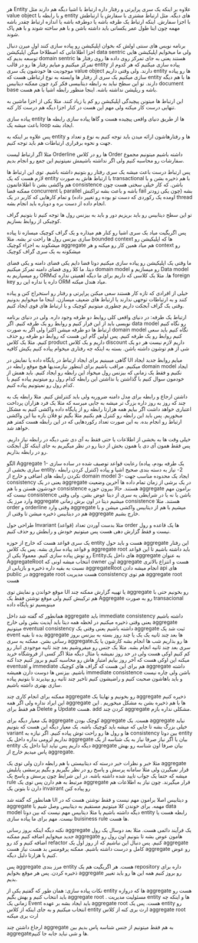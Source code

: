 هر Entity علاوه بر اینکه یک سری پراپرتی و رفتار داره ارتباط با اشیا دیگه هم دارند مثل value object  و یا رابطه با entity های دیگه. مثل ارتباط مشتری با سفارش یا ارتباطش با اجزا سفارش. اینکه ارتباط یک طرفه باشه یا دوطرفه باشه یا اندازه ارتباط چقدر باشه مهمه چون اینا طول عمر یکسانی باید داشته باشن و با هم ساخته شوند و با هم پاک شوند. 


برنامه نویس های سنتی اولش که بخوان اپلیکیشن رو پیاده سازی کنند اول میرن دنبال اجزا اطلاعاتی که اصطلاحا میگن اپلیکیشن data sentric ولی ما میخوایم اپلیکیشن هایی توسعه بدیم که domain sentric هستند یعنی به جای تمرکز روی داده ها روی رفتار ها تمرکز میکنیم و میایم رفتار ها رو در قالب entity پیاده سازی میکنیم که هر کدوم از موجودیت ها خودشون یک سری value object دارند. 
ولی وقتی داریم entity ها رو پیاده سازی میکنیم یک سری از رفتار ها وابسته به نوع ارتباطی هست که entity ها با هم دیگه دارند. تو این سطح نباید به رابطه دیتابیسی فکر کرد چون ممکنه دیتابیس document base باشه و ریلیشن نداشته باشه. اینجا منظور رابطه اشیا با هم هست. 

این ارتباط ها میتونن پیچیدگی اپلیکیشن رو کم یا زیاد کنند. مثلا یکی از اجزا ماشین به تنهایی درست کار میکنه ولی مهم این هست در کنار اجزا دیگه هم درست کار کنه. 

پیاده سازی entity ها از طریق دنیای واقعی پیچیده هست و گاها پیاده سازی رابطه ها باعث میشه یک loop ایجاد بشه. 

پس علاوه بر اینکه به entity ها و رفتارهاشون ارائه میدن باید توجه کنیم به نوع و تعداد و جهت و نحوه برقراری ارتباطات هم باید توجه کنیم. 

مثلا اگر ارتباط لیست Orderline ها رو در کلاس Order داشته باشیم میتونیم مجموع سفارشات رو محاسبه کنیم ولی اگر نداشته باشیمش نمیتونیم این جمع رو انجام بدیم. 

پس ارتباط درست باعث میشه یک سری رفتار رو بتونیم داشته باشیم. 
توی این ارتباط ها لازم هست که یک entity با ارتباط هاش به صورت transactional با هم ذخیره بشن و با هم واکشی بشن تا اطلاعاتمون consistence باشن. که کار خیلی سختی هست چون ممکنه فضا concurrent یا parallel باشه و باعث بشه تراکنش fail بشه (چون یکی زودتر اومده یک رکوردی که دست تو بوده رو تغییر داده) و تمام کارهایی که کاربر در یک thread انجام داده از دست بره و دوباره باید انجام بشه.

تو این سطح دیتابیس رو باید بریزیم دور و باید به بیزنس رول ها توجه کنیم تا بتونیم گراف کوچیکی از روابط بسازیم. 

پس اگریگیت میاد یک سری اشیا رو کنار هم میذاره و یک گراف کوچیک میسازه تا پیاده سازی بیزنس رول ها راحت تر بشه. مثلا bounded context ها که اپلیکیشن رو میشکوند به اجزاء کوچیک aggregate هم میاد همین کار رو میکنه و هر context رو میشکونه به یک سری گراف کوچیک 


ما وقتی یک اپلیکیشن رو پیاده سازی میکنیم دوتا فضا دایم یکی فضای دامنه و یکی فضای دیتا. ما کلا روی فضای دامنه تمرکز میکنیم domain model رو میسازیم و Data model رو میسپاریم به ORMها. مثلا یک کلاسی که داریم برای ما دیگه اهمیتی نداره که foreign key داره یا نداره این رو ORM میاد هندل میکنه. 

خیلی از افرادی که تازه کار هستند سعی میکنن پراپرتی و رفتار رو استخراج کنن و پیاده کنند و به ارتباطات توجهی ندارند یا ارتباط های ضعیف میسازن. اینجا ما میخوایم بدونیم وقتی یک گراف آبجکت داریم چطوری میتونیم کوچیک و با ارتباط های قوی ایجاد کنیم. 


ارتباط یک طرفه:
در دنیای واقعی کلی روابط دو طرفه وجود داره. ولی در دنیای برنامه نویسی باید از این فرار کنیم و روابط رو یک طرفه کنیم. اگر data model رو نگاه کنیم ارتباط ها دو طرفه میشن اکثرا ولی اگر به صورت domain model نگاه کنیم باید سعی کنیم روابط رو یک طرفه کنیم. 
پس اولین گام این هست که روابط دو طرفه رو حذف کنیم.  مثلا یک کلاس product داریم و یک کلاس discount داریم لازم نیست هر دو یک شی از هم توشون داشته باشن. بسته به اینکه چه رفتاری میخوام پیاده کنیم یکیش کافیه

گاهی میبینیم برای ایجاد ارتباط در پایگاه داده یا نمایش در UI میایم روابط جدید ایجاد میکنیم. مراقب باشیم برای اینطور نیازمندیها هیچ موقع رابطه در domain model ایجاد نکنیم و فقط یک زمانی که بیزنس رول میخواد این رابطه رو ایجاد کنیم. 
باید همش از خودمون سوال کنیم با گذاشتن یا نذاشتن این رابطه کدام رول رو میتونیم پیاده کنیم یا کدام رول رو نمیتونیم پیاده کنیم. 

داشتن ارجاع و رابطه برای مدل دامنه ضروریه ولی باید کنترلش کنیم. مثلا رابطه یک به چند که روز به روز داره بزرگ تر میشه به جایی میرسه که مثلا یک فرد هزاران پرداخت اعتباری خواهد داشت اگر بیایم همه هزارتا رابطه رو از پایگاه داده واکشی کنیم به مشکل مبخوریم. پس باید این رابطه رو کنترل هم بکنیم مثلا بگیم تو فلان بازه بیا این واکشی ارتباط رو انجام بده. به این صورت تعداد رکوردهایی که در این رابطه هست کمتر هم خواهد شد. 

خیلی وقت ها به بخشی از اطلاعات یا حتی فقط به آی دی شی دیگه در رابطه نیاز داریم. پس فقط همون آی دی یا همون بخش از دیتا رو در نظر میگیریم به جای اینکه کل آبجکت رو در رابطه بذاریم. 

الگو Aggregate
1- رعایت قواعد توصیف شده در ساده سازی (یک طرفه بودم، پیاده سازی بخشی از entity، کنترل کردن رابطه)
2- نیاز به دسته بندی صحیح اشیا و پیاده نکردن رابطه های اضافی و خارج از domain model
3- ایجاد یک محدوده مناسب جهت consistency یعنی در یک aggregate در یک برشی از زمان تمام داده ها آخرین وضعیت خودشون هستن و با هم consistence هستند. حالا بیرون حوزه aggregate برامون مهم نیست که consistence باشن یا نه یا در شرایطی یه سری از دیتا عوض بشن. ولی وقتی وارد مرز یک aggregate میشیم دیتا در اون برش زمانی consistence هستند. 
مثلا order و orderline وقتی وارد aggregate میشیم با هم از دیتابیس واکشی میشن و با هم در دیتابیس ذخیره میشن تا وقتی از aggregate خارج بشیم. 

طراحی حول Invariant (قواعد)
مثلا بدست آوردن تعداد order ها یک قاعده و رول نیست و فقط گزارش دهی هست پس میتونیم خودش و رابطش رو حذف کنیم. 


یک سری قواعد هست که خارج از حوزه entity هست و باید حول aggregate این رفتار و قواعد پیاده سازی بشه. پس یک کلاس aggregate root باید داشته باشیم تا این قواعد رو توش پیاده سازی کنیم. معمولا یکی از Entityهای داخل یک aggregate به عنوان AggregateRoot انتخاب میشه اونی که owner اون aggregate هست و انتزاع بالاتری نسبت به بقیه داره
ذخیره و بازیابی از aggregateRoot انجام میشه
دادن api های public در aggregate root هست
مدیریت consistency هم توی aggregate root هست 


موقع خواندن و نمایش توی UI یا تهییه گزارش ممکنه چند aggregate رو بخونیم حتی با هم ترکیبش کنیم ولی موقع نوشتن فقط یک Aggregate رو به صورت transacional مینویسیم تو پایگاه داده
 
همانطور که گفته شد داخل aggregate باید immediate consistency داشته باشیم یعنی وقتی ذخیره میکنیم در لحظه همه دیتا باید آپدیت بشن ولی خارج  aggregate میتونیم eventual consistency داشته باشیم یعنی وقتی یک  aggregate ثبت شد یک event بده تا بقیه  aggregate ها بعد چند ثانیه یک یک یا چند روز بسته به بیزنس بروز رسانی بشن. ممکنه یه سری  aggregateها رو بذاریم شب ها انجام بشه کارشون یا یک سری بعد چند ثانیه انجام بشه. مثلا یک جنس رو میفروشیم بعد چند ثانیه موجودی انبار رو کم کنیم اوکی هست ولی در حد روز نمیشه یا مثال دیگه مثلا اگر کسی از فروشگاه خرید میکنه این اوکی هست که آخر روز بیایم امتیاز هاش رو محاسبه کنیم و بروز کنیم 
جدا کنه eventual و immediate هم برای این هست که گراف های کوچیک  aggregate داشته باشیم. بیزنس ها دوست دارن همیشه immediate consistence باشن ولی چاره نیست و باید باهاشون صحبت کنیم و راضیشون کنیم تاخیر چند ثانیه رو بپذیرند تا بتونیم پیاده سازی بهتری داشته باشیم. 

ممکنه برای انجام کاری چند  aggregate رو بخونیم و نهایتا یک  aggregate ذخیره کنیم این ایراد نداره ولی اگر همه  aggregate ها با هم ذخیره بشن به مشکل میخوریم . این هم فقط برای Delete  و Update هست. add کردن چند  aggregate مشکلی نداره بازم. 


یک معیار دیگه برای  aggregate کوچک بودن  aggregate هست. یک  aggregate نباید خیلی بزرگ بشه تا جایی که میشه باید کوچیک باشه. 
یک معیار دیگه این هست که بتونیم variant ها و رول ها رو راحت توش پیاده کنیم. اگر نیازه به consistency بین دوتا entity نداریم لزومی نداره داخل یک  aggregate بیان یا اگر نیاز صرفا نیاز به یک شناسه از یک entity دیگه داریم پس نیاید اینا داخل یک  aggregate بیان صرفا اون شناسه رو بهش پاس میدیم خارج از  aggregate. 

مثلا خبر و نظرات خبر درسته که دیتابیستی با هم رابطه دارن ولی توی یک aggregate قرار نمیگیرن
ولی مثلا سامانه پرسش و پاسخ رو در نظر بگیریم و بگیم پرسشی پابلیش میشه که حتما یک جواب تایید شده داشته باشه. در این شرایط چون پرسش و پاسخ یک rule مرتبط به هم دارن پس توی یک  aggregate قرار میگیرند. چون نیاز به اطلاعات هم دارن تا بتونن یک invairant رو پیاده کنن

همانطور که گفته شد UI و دیتابیس اصلا برامون مهم نیست و فقط نوشتن هست که در  aggregate مهمه. برای خوندن کلا میتونیم مستقیم به دیتابیس وصل شیم یا data model دیگه داشته باشیم یا مثلا دیتابیس مهم نیست که بین دوتا entity رابطه هست یا نیست. مهم برای ما پیاده سازی buisiness rule ها هست. 

نکته دیگه اینکه بروز رسانی  aggregate یک فرآیند دائمی هست. مثلا بعد دوسال یک رول جدید میخوایم اضافه کنیم ممکنه  aggregate هامون عوض بشه تا بتونیم اون رول رو اضافه کنیم و کد رو refactor کنیم.  پس دنبال این نباشیم که از روز اول یک  aggregate کامل و درست داشته باشیم. ممکنه پرفومنس بد هست نیاز هست  aggregate رو عوض کنیم یا هزارتا دلیل دیگه. 

پس  aggregate مرز بندی entity هست. هر اگریگیت هم یک repository داره برای ذخیره کردن. پس هر موقع بخوایم  aggregate رو بروز کنیم همه این ها رو باید تغییر بدیم.

نکات پیاده سازی:
همان طور که گفتیم یکی از entity ها که دروازه  aggregate هست رو باید انتخاب کنیم و بهش بگیم aggregate root . مسئولیت مدیریت entity ها و اینکه چه زمانی یک Event باید ایجاد بشه بر عهده  aggregate root هست. پس یک entity رو انتخاب میکنیم و به جای اینکه از کلاس entity ارث بری کنه از کلاس aggregate root ارث بری میکنه

ارجاع داشتن چند aggregate به هم 
فقط میتونیم از جنس شناسه پاس بدیم بین  aggregateها و شی نباید جابه جا کنیم. 


